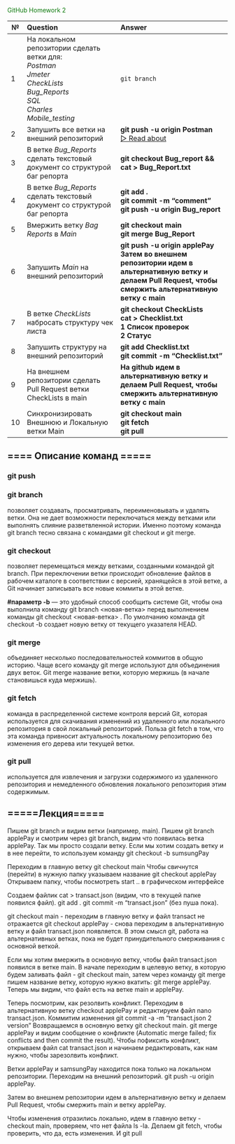 <font color="#0e7a0d">GitHub Homework 2</font> 

| № | Question | Answer |
|---|:---------|:-------|
| 1 | На локальном репозитории сделать ветки для: <br>*Postman*<br>*Jmeter*<br>*CheckLists*<br>*Bug_Reports*<br>*SQL*<br>*Charles*<br>*Mobile_testing*| `git branch`     |
| 2 | Запушить все ветки на внешний репозиторий        | **git push -u origin Postman**<br>[▷ Read about](#git-push)      |
| 3 | В ветке *Bug_Reports* сделать текстовый документ со структурой баг репорта        | **git checkout Bug_report && cat > Bug_Report.txt**      |
| 4 | В ветке *Bug_Reports* сделать текстовый документ со структурой баг репорта        | **git add .<br>git commit -m “comment”<br>git push -u origin Bug_report**     |
| 5 | Вмержить ветку *Bag Reports* в *Main*        | **git checkout main<br>git merge Bug_Report**    |
| 6 | Запушить *Main* на внешний репозиторий        | **git push -u origin applePay<br>Затем во внешнем репозитории идем в альтернативную ветку и делаем Pull Request, чтобы смержить альтернативную ветку с main**|
| 7 | В ветке *CheckLists* набросать структуру чек листа       |  **git checkout CheckLists<br>cat > Checklist.txt<br>1 Список   проверок<br>2 Статус**    |
| 8 | Запушить структуру на внешний репозиторий       | **git add Checklist.txt<br>git commit -m “Checklist.txt”**|
| 9 | На внешнем репозитории сделать Pull Request ветки CheckLists в main       |  **На github идем в альтернативную ветку и делаем Pull Request, чтобы смержить альтернативную ветку с main**    |
| 10 | Синхронизировать Внешнюю и Локальную ветки Main       | **git checkout main<br>git fetch<br>git pull**     |

## **==== Описание команд =====**
### git push


### git branch
позволяет создавать, просматривать, переименовывать и удалять ветки. Она не дает возможности переключаться между ветками или выполнять слияние разветвленной истории. Именно поэтому команда git branch тесно связана с командами git checkout и git merge.


### git checkout
позволяет перемещаться между ветками, созданными командой git branch. При переключении ветки происходит обновление файлов в рабочем каталоге в соответствии с версией, хранящейся в этой ветке, а Git начинает записывать все новые коммиты в этой ветке.

**#параметр -b** — это удобный способ сообщить системе Git, чтобы она выполнила команду git branch <новая-ветка> перед выполнением команды git checkout <новая-ветка> . По умолчанию команда git checkout -b создает новую ветку от текущего указателя HEAD.


### git merge
объединяет несколько последовательностей коммитов в общую историю. Чаще всего команду git merge используют для объединения двух веток.
Git merge название ветки, которую мержишь (в начале становишься куда мержишь).


### git fetch
команда в распределенной системе контроля версий Git, которая используется для скачивания изменений из удаленного или локального репозитория в свой локальный репозиторий. Польза git fetch в том, что эта команда привносит актуальность локальному репозиторию без изменения его дерева или текущей ветки.


### git pull 
используется для извлечения и загрузки содержимого из удаленного репозитория и немедленного обновления локального репозитория этим содержимым.


## **=====Лекция=====**

Пишем git branch и видим ветки (например, main).
Пишем git branch applePay и смотрим через git branch, видим что появилась ветка applePay. Так мы просто создали ветку.
Если мы хотим создать ветку и в нее перейти, то используем команду git checkout -b sumsungPay


Переходим в главную ветку git checkout main
Чтобы свичнутся (перейти) в нужную папку указываем название git checkout applePay
Открываем папку, чтобы посмотреть start .. в графическом интерфейсе

Создаем  файлик cat > transact.json (видим, что в текущей папке появился файл).
git add .
git commit -m “transact.json” (без пуша пока).

git checkout main - переходим в главную ветку и файл transact не отражается
git checkout applePay - снова переходим в альтернативную ветку и файл transact.json появляется. В этом смысл git, работа на альтернативных ветках, пока не будет принудительного смерживания с основной веткой.

Если мы хотим вмержить в основную ветку, чтобы файл transact.json появился в ветке main. В начале переходим в целевую ветку, в которую будем заливать файл - git checkout main, затем через команду git merge пишем название ветку, которую нужно вкатить: git merge applePay. Теперь мы видим, что файл есть на ветке main и applePay.

Теперь посмотрим, как резолвить конфликт.
Переходим в альтернативную ветку checkout applePay и редактируем файл nano transact.json. Коммитим изменения git commit -a -m “transact.json 2 version”
Возвращаемся в основную ветку git checkout main.
git merge applePay и видим сообщение о конфликте (Automatic merge failed; fix conflicts and then commit the result). Чтобы пофиксить конфликт, открываем файл cat transact.json и начинаем редактировать, как нам нужно, чтобы зарезолвить конфликт.

Ветки applePay и samsungPay находится пока только на локальном репозитории. Переходим на внешний репозиторий.
git push -u origin applePay.

Затем во внешнем репозитории идем в альтернативную ветку и делаем Pull Request, чтобы смержить main и ветку applePay.

Чтобы изменения отразились локально, идем в главную ветку - checkout main, проверяем, что нет файла ls -la. Делаем git fetch, чтобы проверить, что да, есть изменения. И git pull
